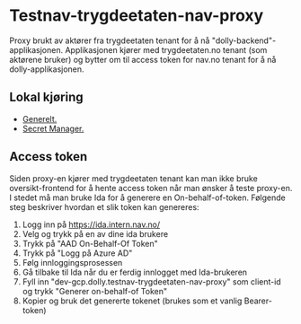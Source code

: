 # Testnav-trygdeetaten-nav-proxy
Proxy brukt av aktører fra trygdeetaten tenant for å nå "dolly-backend"-applikasjonen. Applikasjonen kjører med 
trygdeetaten.no tenant (som aktørene bruker) og bytter om til access token for nav.no tenant for å 
nå dolly-applikasjonen.

## Lokal kjøring
* [Generelt.](../../docs/local_general.md)
* [Secret Manager.](../../docs/local_secretmanager.md)

## Access token
Siden proxy-en kjører med trygdeetaten tenant kan man ikke bruke oversikt-frontend for å hente access token når man 
ønsker å teste proxy-en. I stedet må man bruke Ida for å generere en On-behalf-of-token. Følgende steg beskriver hvordan
et slik token kan genereres:

1. Logg inn på https://ida.intern.nav.no/
2. Velg og trykk på en av dine ida brukere
3. Trykk på "AAD On-Behalf-Of Token"
4. Trykk på "Logg på Azure AD"
5. Følg innloggingsprosessen
6. Gå tilbake til Ida når du er ferdig innlogget med Ida-brukeren
7. Fyll inn "dev-gcp.dolly.testnav-trygdeetaten-nav-proxy" som client-id og trykk "Generer on-behalf-of Token"
8. Kopier og bruk det genererte tokenet (brukes som et vanlig Bearer-token)
